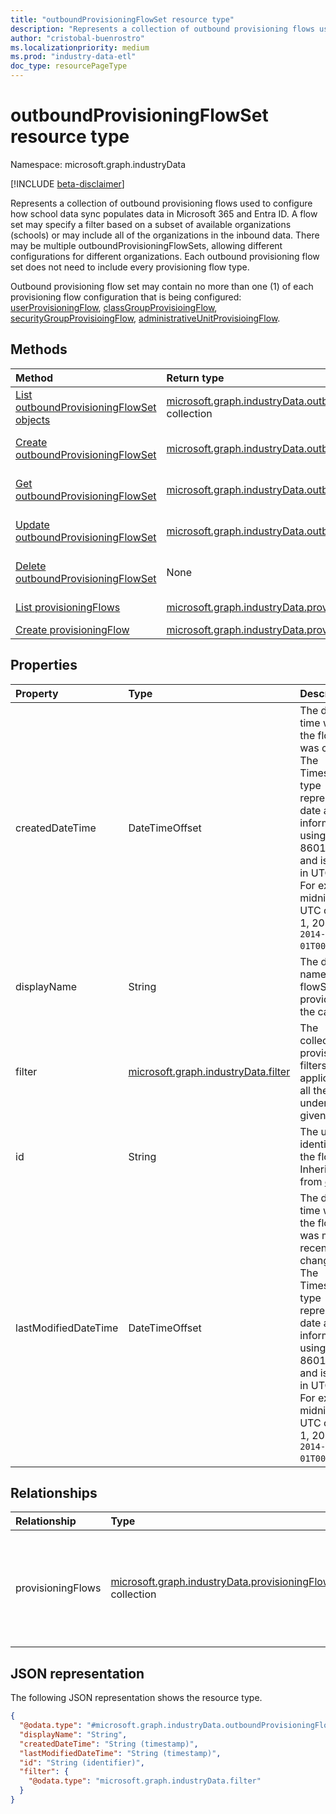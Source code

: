 ```yaml
---
title: "outboundProvisioningFlowSet resource type"
description: "Represents a collection of outbound provisioning flows used to configure how school data sync populates data in Microsoft 365 and Entra ID."
author: "cristobal-buenrostro"
ms.localizationpriority: medium
ms.prod: "industry-data-etl"
doc_type: resourcePageType
---
```


# outboundProvisioningFlowSet resource type

Namespace: microsoft.graph.industryData

[!INCLUDE [beta-disclaimer](../../includes/beta-disclaimer.md)]

Represents a collection of outbound provisioning flows used to configure how school data sync populates data in Microsoft 365 and Entra ID. A flow set may specify a filter based on a subset of available organizations (schools) or may include all of the organizations in the inbound data. There may be multiple outboundProvisioningFlowSets, allowing different configurations for different organizations. Each outbound provisioning flow set does not need to include every provisioning flow type.

Outbound provisioning flow set may contain no more than one (1) of each provisioning flow configuration that is being configured: [userProvisioningFlow](../resources/industrydata-userprovisioningflow.md), [classGroupProvisioingFlow](../resources/industrydata-classgroupprovisioningflow.md), [securityGroupProvisioingFlow](../resources/industrydata-securityprovisioningflow.md), [administrativeUnitProvisioingFlow](../resources/industrydata-administrativeunitprovisioningflow.md).

## Methods

| Method                                                                                                                | Return type                                                                                                                     | Description                                                                                                                                                             |
| :-------------------------------------------------------------------------------------------------------------------- | :------------------------------------------------------------------------------------------------------------------------------ | :---------------------------------------------------------------------------------------------------------------------------------------------------------------------- |
| [List outboundProvisioningFlowSet objects](../api/industrydata-industrydataroot-list-outboundprovisioningflowsets.md) | [microsoft.graph.industryData.outboundProvisioningFlowSet](../resources/industrydata-outboundprovisioningflowset.md) collection | Get a list of the [microsoft.graph.industryData.outboundProvisioningFlowSet](../resources/industrydata-outboundprovisioningflowset.md) objects and their properties.    |
| [Create outboundProvisioningFlowSet](../api/industrydata-industrydataroot-post-outboundprovisioningflowsets.md)       | [microsoft.graph.industryData.outboundProvisioningFlowSet](../resources/industrydata-outboundprovisioningflowset.md)            | Create a new [microsoft.graph.industryData.outboundProvisioningFlowSet](../resources/industrydata-outboundprovisioningflowset.md) object.                               |
| [Get outboundProvisioningFlowSet](../api/industrydata-outboundprovisioningflowset-get.md)                             | [microsoft.graph.industryData.outboundProvisioningFlowSet](../resources/industrydata-outboundprovisioningflowset.md)            | Read the properties and relationships of a [microsoft.graph.industryData.outboundProvisioningFlowSet](../resources/industrydata-outboundprovisioningflowset.md) object. |
| [Update outboundProvisioningFlowSet](../api/industrydata-outboundprovisioningflowset-update.md)                       | [microsoft.graph.industryData.outboundProvisioningFlowSet](../resources/industrydata-outboundprovisioningflowset.md)            | Update the properties of a [microsoft.graph.industryData.outboundProvisioningFlowSet](../resources/industrydata-outboundprovisioningflowset.md) object.                 |
| [Delete outboundProvisioningFlowSet](../api/industrydata-industrydataroot-delete-outboundprovisioningflowsets.md)     | None                                                                                                                            | Delete a [microsoft.graph.industryData.outboundProvisioningFlowSet](../resources/industrydata-outboundprovisioningflowset.md) object.                                   |
| [List provisioningFlows](../api/industrydata-outboundprovisioningflowset-list-provisioningflows.md)                   | [microsoft.graph.industryData.provisioningFlow](../resources/industrydata-provisioningflow.md) collection                       | Get the provisioningFlow resources from the provisioningFlows navigation property.                                                                                      |
| [Create provisioningFlow](../api/industrydata-outboundprovisioningflowset-post-provisioningflows.md)                  | [microsoft.graph.industryData.provisioningFlow](../resources/industrydata-provisioningflow.md)                                  | Create a new provisioningFlow object.                                                                                                                                   |

## Properties

| Property             | Type                                                                       | Description                                                                                                                                                                                                                                |
| :------------------- | :------------------------------------------------------------------------- | :----------------------------------------------------------------------------------------------------------------------------------------------------------------------------------------------------------------------------------------- |
| createdDateTime      | DateTimeOffset                                                             | The date and time when the flowSet was created. The Timestamp type represents date and time information using ISO 8601 format and is always in UTC time. For example, midnight UTC on Jan 1, 2014 is `2014-01-01T00:00:00Z`.               |
| displayName          | String                                                                     | The display name of the flowSet provided by the caller                                                                                                                                                                                     |
| filter               | [microsoft.graph.industryData.filter](../resources/industrydata-filter.md) | The collection of provisioning filters applicable to all the flows under the given flowSet                                                                                                                                                 |
| id                   | String                                                                     | The unique identifier for the flowSet. Inherited from [entity](../resources/entity.md).                                                                                                                                                    |
| lastModifiedDateTime | DateTimeOffset                                                             | The date and time when the flowSet was most recently changed. The Timestamp type represents date and time information using ISO 8601 format and is always in UTC time. For example, midnight UTC on Jan 1, 2014 is `2014-01-01T00:00:00Z`. |

## Relationships

| Relationship      | Type                                                                                                      | Description                                                                       |
| :---------------- | :-------------------------------------------------------------------------------------------------------- | :-------------------------------------------------------------------------------- |
| provisioningFlows | [microsoft.graph.industryData.provisioningFlow](../resources/industrydata-provisioningflow.md) collection | A flow that provisions relevant records of a given entity type in the M365 tenant |

## JSON representation

The following JSON representation shows the resource type.

<!-- {
  "blockType": "resource",
  "keyProperty": "id",
  "@odata.type": "microsoft.graph.industryData.outboundProvisioningFlowSet",
  "openType": false
}
-->

```json
{
  "@odata.type": "#microsoft.graph.industryData.outboundProvisioningFlowSet",
  "displayName": "String",
  "createdDateTime": "String (timestamp)",
  "lastModifiedDateTime": "String (timestamp)",
  "id": "String (identifier)",
  "filter": {
    "@odata.type": "microsoft.graph.industryData.filter"
  }
}
```
